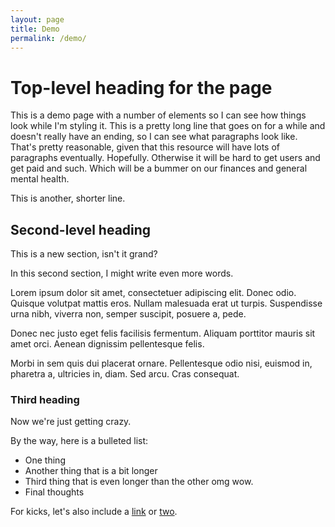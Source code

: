 ```yaml
---
layout: page
title: Demo
permalink: /demo/
---
```


# Top-level heading for the page

This is a demo page with a number of elements so I can see how things look while I'm styling it. This is a pretty long line that goes on for a while and doesn't really have an ending, so I can see what paragraphs look like. That's pretty reasonable, given that this resource will have lots of paragraphs eventually. Hopefully. Otherwise it will be hard to get users and get paid and such. Which will be a bummer on our finances and general mental health.

This is another, shorter line.

## Second-level heading

This is a new section, isn't it grand?

In this second section, I might write even more words.

Lorem ipsum dolor sit amet, consectetuer adipiscing elit. Donec odio. Quisque volutpat mattis eros. Nullam malesuada erat ut turpis. Suspendisse urna nibh, viverra non, semper suscipit, posuere a, pede.

Donec nec justo eget felis facilisis fermentum. Aliquam porttitor mauris sit amet orci. Aenean dignissim pellentesque felis.

Morbi in sem quis dui placerat ornare. Pellentesque odio nisi, euismod in, pharetra a, ultricies in, diam. Sed arcu. Cras consequat.

### Third heading

Now we're just getting crazy.

By the way, here is a bulleted list:

* One thing
* Another thing that is a bit longer
* Third thing that is even longer than the other omg wow.
* Final thoughts

For kicks, let's also include a [link]() or [two]().
